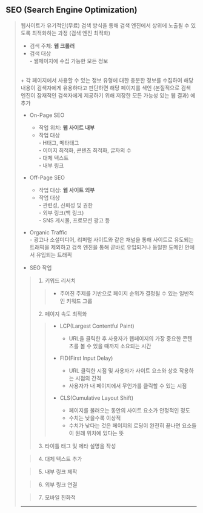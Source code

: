 <link rel="stylesheet" href="./css/memoStyle.css"/>

## SEO (Search Engine Optimization)
> 웹사이트가 유기적인(무료) 검색 방식을 통해 검색 엔진에서 상위에 노출될 수 있도록 최적화하는 과정 (검색 엔진 최적화)<br>
> + 검색 주체: <strong>웹 크롤러</strong><br>
> + 검색 대상
> <br> - 웹페이지에 수집 가능한 모든 정보
> <br>
>   + 각 페이지에서 사용할 수 있는 정보 유형에 대한 충분한 정보를 수집하여 해당 내용이 검색자에게 유용하다고 판단하면 해당 페이지를 색인 (본질적으로 검색 엔진이 잠재적인 검색자에게 제공하기 위해 저장한 모든 가능성 있는 웹 결과) 에 추가
>
> + On-Page SEO<br>
>   + 작업 위치: <strong>웹 사이트 내부</strong><br>
>   + 작업 대상
> <br> - H태그, 메타태그
> <br> -  이미지 최적화, 콘텐츠 최적화, 글자의 수
> <br> - 대체 텍스트
> <br> - 내부 링크
>
> + Off-Page SEO<br>
>   + 작업 대상: <strong>웹 사이트 외부</strong><br>
>   + 작업 대상
> <br> - 관련성, 신뢰성 및 권한
> <br> - 외부 링크(백 링크)
> <br> - SNS 게시물, 프로모션 광고 등
> + Organic Traffic
> <br> - 광고나 소셜미디어, 리퍼럴 사이트와 같은 채널을 통해 사이트로 유도되는 트래픽을 제외하고 검색 엔진을 통해 곧바로 유입되거나 동일한 도메인 안에서 유입되는 트래픽
> + SEO 작업
>> 1. 키워드 리서치 
>>> + 주어진 주제를 기반으로 페이지 순위가 결정될 수 있는 일반적인 키워드 그룹
>>
>> 2. 페이지 속도 최적화
>>> + LCP(Largest Contentful Paint)
>>>   + URL을 클릭한 후 사용자가 웹페이지의 가장 중요한 콘텐츠를 볼 수 있을 때까지 소요되는 시간 
>>> 
>>> + FID(First Input Delay)
>>>   + URL 클릭한 시점 및 사용자가 사이트 요소와 상호 작용하는 시점의 간격
>>>   + 사용자가 내 페이지에서 무언가를 클릭할 수 있는 시점 
>>>
>>> + CLS(Cumulative Layout Shift)
>>>   + 페이지를 불러오는 동안의 사이트 요소가 안정적인 정도
>>>   + 수치는 낮을수록 이상적
>>>   + 수치가 낮다는 것은 페이지의 로딩이 완전히 끝나면 요소들이 원래 위치에 있다는 뜻
>> 3. 타이틀 태그 및 메타 설명을 작성
>
>> 4. 대체 텍스트 추가
>
>> 5. 내부 링크 제작
>
>> 6. 외부 링크 연결
>
>> 7. 모바일 친화적
> ---